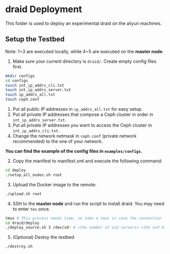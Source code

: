 # draid Deployment

This folder is used to deploy an experimental draid on the aliyun machines.

## Setup the Testbed

Note: 1\~3 are executed locally, while 4\~5 are executed on the **master node**.

1. Make sure your current directory is `draid/`. Create empty config files first.

```bash
mkdir configs
cd configs
touch int_ip_addrs_cli.txt
touch int_ip_addrs_server.txt
touch ip_addrs_all.txt
touch ceph.conf
```

1. Put all public IP addresses in `ip_addrs_all.txt` for easy setup. 
2. Put all private IP addresses that compose a Ceph cluster in order in `int_ip_addrs_server.txt`.
3. Put all private IP addresses you want to access the Ceph cluster in `int_ip_addrs_cli.txt`.
4. Change the network netmask in `ceph.conf` (private network recommended) to the one of your network.

**You can find the example of the config files in `examples/configs`.**

2. Copy the manifest to manifest.xml and execute the following command:

```Bash
cd deploy
./setup_all_nodes.sh root
```

3. Upload the Docker image to the remote:

```bash
./upload.sh root
```

4. SSH to the **master node** and run the script to install draid. You may need to enter `Yes` once.

```Bash
tmux # This process needs time, so take a tmux in case the connection is broken.
cd draid/deploy
./deploy_source.sh 3 /dev/sd* # <the number of osd servers> <the osd disk>
```

5. (Optional) Destoy the testbed

```Bash
./destroy.sh
```
